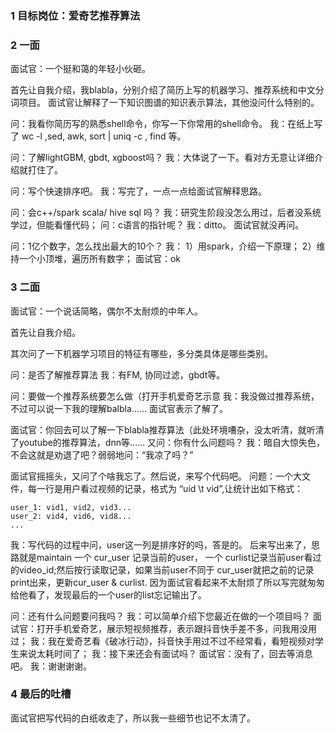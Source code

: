 ### 1 目标岗位：爱奇艺推荐算法

### 2 一面

面试官：一个挺和蔼的年轻小伙砸。

首先让自我介绍，我blabla，分别介绍了简历上写的机器学习、推荐系统和中文分词项目。
面试官让解释了一下知识图谱的知识表示算法，其他没问什么特别的。

问：我看你简历写的熟悉shell命令，你写一下你常用的shell命令。
我：在纸上写了 wc -l ,sed, awk, sort | uniq -c , find 等。

问：了解lightGBM, gbdt, xgboost吗？
我：大体说了一下。看对方无意让详细介绍就打住了。

问：写个快速排序吧。
我：写完了，一点一点给面试官解释思路。

问：会c++/spark scala/ hive sql 吗？
我：研究生阶段没怎么用过，后者没系统学过，但能看懂代码；
问：c语言的指针呢？
我：ditto。
面试官就没再问。

问：1亿个数字，怎么找出最大的10个？
我：
	1）用spark，介绍一下原理；
	2）维持一个小顶堆，遍历所有数字；
面试官：ok

### 3 二面

面试官：一个说话简略，偶尔不太耐烦的中年人。

首先让自我介绍。

其次问了一下机器学习项目的特征有哪些，多分类具体是哪些类别。

问：是否了解推荐算法
我：有FM, 协同过滤，gbdt等。

问：要做一个推荐系统要怎么做（打开手机爱奇艺示意
我：我没做过推荐系统，不过可以说一下我的理解balbla……
面试官表示了解了。

面试官：你回去可以了解一下blabla推荐算法（此处环境嘈杂，没太听清，就听清了youtube的推荐算法，dnn等……
又问：你有什么问题吗？
我：暗自大惊失色，不会这就是劝退了吧？弱弱地问：“我凉了吗？”

面试官摇摇头，又问了个啥我忘了。然后说，来写个代码吧。
问题：一个大文件，每一行是用户看过视频的记录，格式为 “uid \t vid”,让统计出如下格式：

```
user_1: vid1, vid2, vid3...
user_2: vid4, vid6, vid8...
...
```

我：写代码的过程中问，user这一列是排序好的吗，答是的。
后来写出来了，思路就是maintain 一个 cur_user 记录当前的user， 一个 curlist记录当前user看过的video_id;然后按行读取记录，如果当前user不同于 cur_user就把之前的记录print出来，更新cur_user & curlist.
因为面试官看起来不太耐烦了所以写完就匆匆给他看了，发现最后的一个user的list忘记输出了。

问：还有什么问题要问我吗？
我：可以简单介绍下您最近在做的一个项目吗？
面试官：打开手机爱奇艺，展示短视频推荐，表示跟抖音快手差不多，问我用没用过；
我：我在爱奇艺看《破冰行动》，抖音快手用过不过不经常看，看短视频对学生来说太耗时间了；
我：接下来还会有面试吗？
面试官：没有了，回去等消息吧。
我：谢谢谢谢。

### 4 最后的吐槽
面试官把写代码的白纸收走了，所以我一些细节也记不太清了。